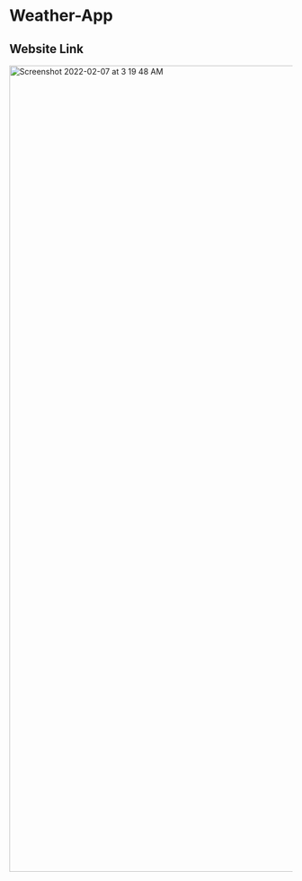 # Weather-App
<h2>Website Link</h2>
<img width="1435" alt="Screenshot 2022-02-07 at 3 19 48 AM" src="https://user-images.githubusercontent.com/63090622/152702799-fa2685ac-bc7f-45cb-9b1c-ec5feaa1ba31.png">
